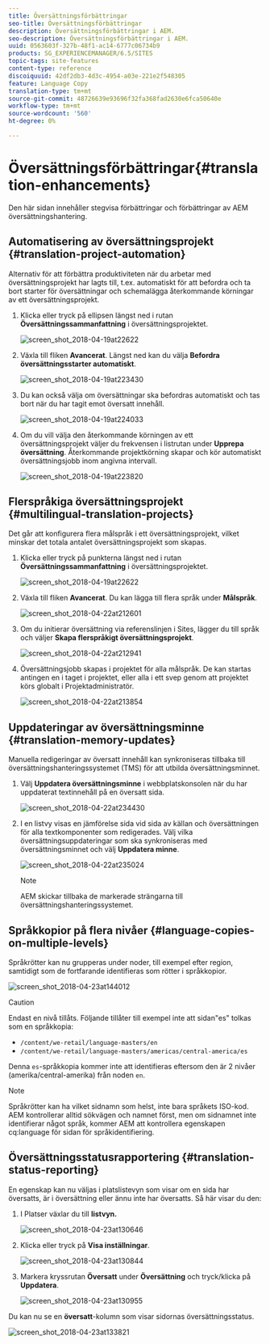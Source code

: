 ```yaml
---
title: Översättningsförbättringar
seo-title: Översättningsförbättringar
description: Översättningsförbättringar i AEM.
seo-description: Översättningsförbättringar i AEM.
uuid: 0563603f-327b-48f1-ac14-6777c06734b9
products: SG_EXPERIENCEMANAGER/6.5/SITES
topic-tags: site-features
content-type: reference
discoiquuid: 42df2db3-4d3c-4954-a03e-221e2f548305
feature: Language Copy
translation-type: tm+mt
source-git-commit: 48726639e93696f32fa368fad2630e6fca50640e
workflow-type: tm+mt
source-wordcount: '560'
ht-degree: 0%

---
```



# Översättningsförbättringar{#translation-enhancements}

Den här sidan innehåller stegvisa förbättringar och förbättringar av AEM översättningshantering.

## Automatisering av översättningsprojekt {#translation-project-automation}

Alternativ för att förbättra produktiviteten när du arbetar med översättningsprojekt har lagts till, t.ex. automatiskt för att befordra och ta bort starter för översättningar och schemalägga återkommande körningar av ett översättningsprojekt.

1. Klicka eller tryck på ellipsen längst ned i rutan **Översättningssammanfattning** i översättningsprojektet.

   ![screen_shot_2018-04-19at22622](assets/screen_shot_2018-04-19at222622.jpg)

1. Växla till fliken **Avancerat**. Längst ned kan du välja **Befordra översättningsstarter automatiskt**.

   ![screen_shot_2018-04-19at223430](assets/screen_shot_2018-04-19at223430.jpg)

1. Du kan också välja om översättningar ska befordras automatiskt och tas bort när du har tagit emot översatt innehåll.

   ![screen_shot_2018-04-19at224033](assets/screen_shot_2018-04-19at224033.jpg)

1. Om du vill välja den återkommande körningen av ett översättningsprojekt väljer du frekvensen i listrutan under **Upprepa översättning**. Återkommande projektkörning skapar och kör automatiskt översättningsjobb inom angivna intervall.

   ![screen_shot_2018-04-19at223820](assets/screen_shot_2018-04-19at223820.jpg)

## Flerspråkiga översättningsprojekt {#multilingual-translation-projects}

Det går att konfigurera flera målspråk i ett översättningsprojekt, vilket minskar det totala antalet översättningsprojekt som skapas.

1. Klicka eller tryck på punkterna längst ned i rutan **Översättningssammanfattning** i översättningsprojektet.

   ![screen_shot_2018-04-19at22622](assets/screen_shot_2018-04-19at222622.jpg)

1. Växla till fliken **Avancerat**. Du kan lägga till flera språk under **Målspråk**.

   ![screen_shot_2018-04-22at212601](assets/screen_shot_2018-04-22at212601.jpg)

1. Om du initierar översättning via referenslinjen i Sites, lägger du till språk och väljer **Skapa flerspråkigt översättningsprojekt**.

   ![screen_shot_2018-04-22at212941](assets/screen_shot_2018-04-22at212941.jpg)

1. Översättningsjobb skapas i projektet för alla målspråk. De kan startas antingen en i taget i projektet, eller alla i ett svep genom att projektet körs globalt i Projektadministratör.

   ![screen_shot_2018-04-22at213854](assets/screen_shot_2018-04-22at213854.jpg)

## Uppdateringar av översättningsminne {#translation-memory-updates}

Manuella redigeringar av översatt innehåll kan synkroniseras tillbaka till översättningshanteringssystemet (TMS) för att utbilda översättningsminnet.

1. Välj **Uppdatera översättningsminne** i webbplatskonsolen när du har uppdaterat textinnehåll på en översatt sida.

   ![screen_shot_2018-04-22at234430](assets/screen_shot_2018-04-22at234430.jpg)

1. I en listvy visas en jämförelse sida vid sida av källan och översättningen för alla textkomponenter som redigerades. Välj vilka översättningsuppdateringar som ska synkroniseras med översättningsminnet och välj **Uppdatera minne**.

   ![screen_shot_2018-04-22at235024](assets/screen_shot_2018-04-22at235024.jpg)

   >[!NOTE]
   >
   >AEM skickar tillbaka de markerade strängarna till översättningshanteringssystemet.

## Språkkopior på flera nivåer {#language-copies-on-multiple-levels}

Språkrötter kan nu grupperas under noder, till exempel efter region, samtidigt som de fortfarande identifieras som rötter i språkkopior.

![screen_shot_2018-04-23at144012](assets/screen_shot_2018-04-23at144012.jpg)

>[!CAUTION]
>
>Endast en nivå tillåts. Följande tillåter till exempel inte att sidan&quot;es&quot; tolkas som en språkkopia:
>
>* `/content/we-retail/language-masters/en`
>* `/content/we-retail/language-masters/americas/central-america/es`

>
>
Denna `es`-språkkopia kommer inte att identifieras eftersom den är 2 nivåer (amerika/central-amerika) från noden `en`.

>[!NOTE]
>
>Språkrötter kan ha vilket sidnamn som helst, inte bara språkets ISO-kod. AEM kontrollerar alltid sökvägen och namnet först, men om sidnamnet inte identifierar något språk, kommer AEM att kontrollera egenskapen cq:language för sidan för språkidentifiering.

## Översättningsstatusrapportering {#translation-status-reporting}

En egenskap kan nu väljas i platslistevyn som visar om en sida har översatts, är i översättning eller ännu inte har översatts. Så här visar du den:

1. I Platser växlar du till **listvyn.**

   ![screen_shot_2018-04-23at130646](assets/screen_shot_2018-04-23at130646.jpg)

1. Klicka eller tryck på **Visa inställningar**.

   ![screen_shot_2018-04-23at130844](assets/screen_shot_2018-04-23at130844.jpg)

1. Markera kryssrutan **Översatt** under **Översättning** och tryck/klicka på **Uppdatera**.

   ![screen_shot_2018-04-23at130955](assets/screen_shot_2018-04-23at130955.jpg)

Du kan nu se en **översatt**-kolumn som visar sidornas översättningsstatus.

![screen_shot_2018-04-23at133821](assets/screen_shot_2018-04-23at133821.jpg)

